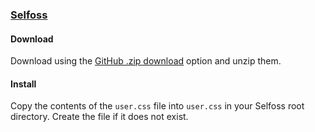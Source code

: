 ### [Selfoss](https://selfoss.aditu.de/)

#### Download

Download using the [GitHub .zip download](https://github.com/ondras12345/dracula-selfoss/archive/master.zip) option and unzip them.

#### Install
Copy the contents of the `user.css` file into `user.css` in your Selfoss root directory. Create the file if it does not exist.
